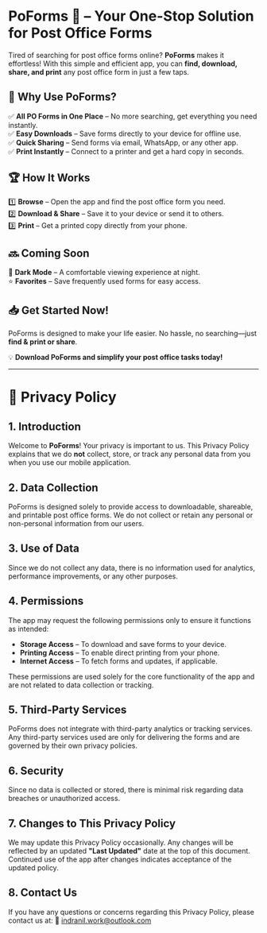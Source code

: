 # PoForms 📄 – Your One-Stop Solution for Post Office Forms  

Tired of searching for post office forms online? **PoForms** makes it effortless! With this simple and efficient app, you can **find, download, share, and print** any post office form in just a few taps.  

## 🌟 Why Use PoForms?  
✅ **All PO Forms in One Place** – No more searching, get everything you need instantly.  
✅ **Easy Downloads** – Save forms directly to your device for offline use.  
✅ **Quick Sharing** – Send forms via email, WhatsApp, or any other app.  
✅ **Print Instantly** – Connect to a printer and get a hard copy in seconds.  

## 🏆 How It Works  
1️⃣ **Browse** – Open the app and find the post office form you need.  
2️⃣ **Download & Share** – Save it to your device or send it to others.  
3️⃣ **Print** – Get a printed copy directly from your phone.  

## 🔜 Coming Soon  
🌙 **Dark Mode** – A comfortable viewing experience at night.  
⭐ **Favorites** – Save frequently used forms for easy access.  

## 📥 Get Started Now!  
PoForms is designed to make your life easier. No hassle, no searching—just **find & print or share**.  

💡 **Download PoForms and simplify your post office tasks today!**  

---

# 📜 Privacy Policy  

## 1. Introduction  
Welcome to **PoForms**! Your privacy is important to us. This Privacy Policy explains that we do **not** collect, store, or track any personal data from you when you use our mobile application.  

## 2. Data Collection  
PoForms is designed solely to provide access to downloadable, shareable, and printable post office forms. We do not collect or retain any personal or non-personal information from our users.  

## 3. Use of Data  
Since we do not collect any data, there is no information used for analytics, performance improvements, or any other purposes.  

## 4. Permissions  
The app may request the following permissions only to ensure it functions as intended:  
- **Storage Access** – To download and save forms to your device.  
- **Printing Access** – To enable direct printing from your phone.  
- **Internet Access** – To fetch forms and updates, if applicable.  

These permissions are used solely for the core functionality of the app and are not related to data collection or tracking.  

## 5. Third-Party Services  
PoForms does not integrate with third-party analytics or tracking services. Any third-party services used are only for delivering the forms and are governed by their own privacy policies.  

## 6. Security  
Since no data is collected or stored, there is minimal risk regarding data breaches or unauthorized access.  

## 7. Changes to This Privacy Policy  
We may update this Privacy Policy occasionally. Any changes will be reflected by an updated **"Last Updated"** date at the top of this document. Continued use of the app after changes indicates acceptance of the updated policy.  

## 8. Contact Us  
If you have any questions or concerns regarding this Privacy Policy, please contact us at:
📧 [indranil.work@outlook.com](mailto:indranil.work@outlook.com)